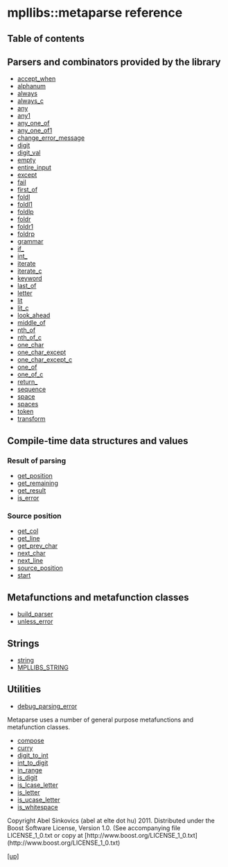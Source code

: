 # mpllibs::metaparse reference

## Table of contents

## Parsers and combinators provided by the library

* [accept_when](accept_when.html)
* [alphanum](alphanum.html)
* [always](always.html)
* [always_c](always_c.html)
* [any](any.html)
* [any1](any1.html)
* [any_one_of](any_one_of.html)
* [any_one_of1](any_one_of1.html)
* [change_error_message](change_error_message.html)
* [digit](digit.html)
* [digit_val](digit_val.html)
* [empty](empty.html)
* [entire_input](entire_input.html)
* [except](except.html)
* [fail](fail.html)
* [first_of](first_of.html)
* [foldl](foldl.html)
* [foldl1](foldl1.html)
* [foldlp](foldlp.html)
* [foldr](foldr.html)
* [foldr1](foldr1.html)
* [foldrp](foldrp.html)
* [grammar](grammar.html)
* [if_](if_.html)
* [int_](int_.html)
* [iterate](iterate.html)
* [iterate_c](iterate_c.html)
* [keyword](keyword.html)
* [last_of](last_of.html)
* [letter](letter.html)
* [lit](lit.html)
* [lit_c](lit_c.html)
* [look_ahead](look_ahead.html)
* [middle_of](middle_of.html)
* [nth_of](nth_of.html)
* [nth_of_c](nth_of_c.html)
* [one_char](one_char.html)
* [one_char_except](one_char_except.html)
* [one_char_except_c](one_char_except_c.html)
* [one_of](one_of.html)
* [one_of_c](one_of_c.html)
* [return_](return_.html)
* [sequence](sequence.html)
* [space](space.html)
* [spaces](spaces.html)
* [token](token.html)
* [transform](transform.html)

## Compile-time data structures and values

### Result of parsing

* [get_position](get_position.html)
* [get_remaining](get_remaining.html)
* [get_result](get_result.html)
* [is_error](is_error.html)

### Source position

* [get_col](get_col.html)
* [get_line](get_line.html)
* [get_prev_char](get_prev_char.html)
* [next_char](next_char.html)
* [next_line](next_line.html)
* [source_position](source_position.html)
* [start](start.html)

## Metafunctions and metafunction classes

* [build_parser](build_parser.html)
* [unless_error](unless_error.html)

## Strings

* [string](string.html)
* [MPLLIBS_STRING](MPLLIBS_STRING.html)

## Utilities

* [debug_parsing_error](debug_parsing_error.html)

Metaparse uses a number of general purpose metafunctions and metafunction
classes.

* [compose](compose.html)
* [curry](curry.html)
* [digit_to_int](digit_to_int.html)
* [int_to_digit](int_to_digit.html)
* [in_range](in_range.html)
* [is_digit](is_digit.html)
* [is_lcase_letter](is_lcase_letter.html)
* [is_letter](is_letter.html)
* [is_ucase_letter](is_ucase_letter.html)
* [is_whitespace](is_whitespace.html)

<p class="copyright">
Copyright Abel Sinkovics (abel at elte dot hu) 2011.
Distributed under the Boost Software License, Version 1.0.
(See accompanying file LICENSE_1_0.txt or copy at
[http://www.boost.org/LICENSE_1_0.txt](http://www.boost.org/LICENSE_1_0.txt)
</p>

[[up]](index.html)


